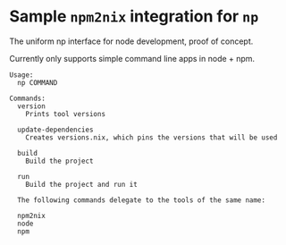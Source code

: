 
# Sample `npm2nix` integration for `np`

The uniform np interface for node development, proof of concept.

Currently only supports simple command line apps in node + npm.

```
Usage:
  np COMMAND

Commands:
  version
    Prints tool versions

  update-dependencies
    Creates versions.nix, which pins the versions that will be used

  build
    Build the project

  run
    Build the project and run it

  The following commands delegate to the tools of the same name:

  npm2nix
  node
  npm
```

